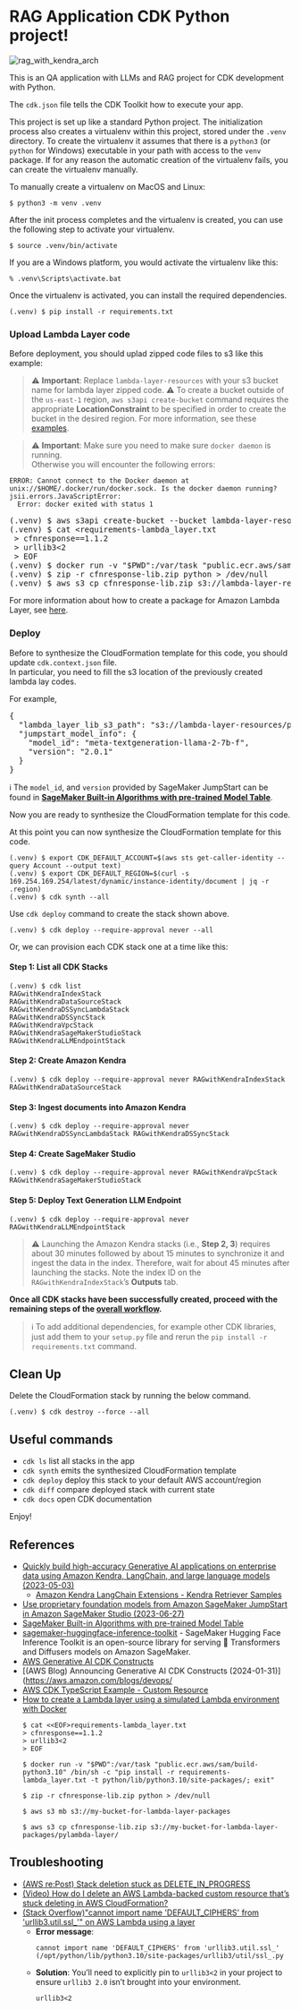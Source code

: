 
# RAG Application CDK Python project!

![rag_with_kendra_arch](./rag_with_kendra_arch.svg)

This is an QA application with LLMs and RAG project for CDK development with Python.

The `cdk.json` file tells the CDK Toolkit how to execute your app.

This project is set up like a standard Python project.  The initialization
process also creates a virtualenv within this project, stored under the `.venv`
directory.  To create the virtualenv it assumes that there is a `python3`
(or `python` for Windows) executable in your path with access to the `venv`
package. If for any reason the automatic creation of the virtualenv fails,
you can create the virtualenv manually.

To manually create a virtualenv on MacOS and Linux:

```
$ python3 -m venv .venv
```

After the init process completes and the virtualenv is created, you can use the following
step to activate your virtualenv.

```
$ source .venv/bin/activate
```

If you are a Windows platform, you would activate the virtualenv like this:

```
% .venv\Scripts\activate.bat
```

Once the virtualenv is activated, you can install the required dependencies.

```
(.venv) $ pip install -r requirements.txt
```

### Upload Lambda Layer code

Before deployment, you should uplad zipped code files to s3 like this example:

> :warning: **Important**: Replace `lambda-layer-resources` with your s3 bucket name for lambda layer zipped code.
> :warning: To create a bucket outside of the `us-east-1` region, `aws s3api create-bucket` command requires the appropriate **LocationConstraint** to be specified in order to create the bucket in the desired region. For more information, see these [examples](https://awscli.amazonaws.com/v2/documentation/api/latest/reference/s3api/create-bucket.html#examples).

> :warning: **Important**: Make sure you need to make sure `docker daemon` is running.<br/>
> Otherwise you will encounter the following errors:

  ```
  ERROR: Cannot connect to the Docker daemon at unix://$HOME/.docker/run/docker.sock. Is the docker daemon running?
  jsii.errors.JavaScriptError:
    Error: docker exited with status 1
  ```

<pre>
(.venv) $ aws s3api create-bucket --bucket lambda-layer-resources --region <i>us-east-1</i>
(.venv) $ cat <<EOF>requirements-lambda_layer.txt
 > cfnresponse==1.1.2
 > urllib3<2
 > EOF
(.venv) $ docker run -v "$PWD":/var/task "public.ecr.aws/sam/build-python3.10" /bin/sh -c "pip install -r requirements-lambda_layer.txt -t python/lib/python3.10/site-packages/; exit"
(.venv) $ zip -r cfnresponse-lib.zip python > /dev/null
(.venv) $ aws s3 cp cfnresponse-lib.zip s3://lambda-layer-resources/pylambda-layer/
</pre>

For more information about how to create a package for Amazon Lambda Layer, see [here](https://aws.amazon.com/premiumsupport/knowledge-center/lambda-layer-simulated-docker/).

### Deploy

Before to synthesize the CloudFormation template for this code, you should update `cdk.context.json` file.<br/>
In particular, you need to fill the s3 location of the previously created lambda lay codes.

For example,
<pre>
{
  "lambda_layer_lib_s3_path": "s3://lambda-layer-resources/pylambda-layer/cfnresponse-lib.zip",
  "jumpstart_model_info": {
    "model_id": "meta-textgeneration-llama-2-7b-f",
    "version": "2.0.1"
  }
}
</pre>

:information_source: The `model_id`, and `version` provided by SageMaker JumpStart can be found in [**SageMaker Built-in Algorithms with pre-trained Model Table**](https://sagemaker.readthedocs.io/en/stable/doc_utils/pretrainedmodels.html).

Now you are ready to synthesize the CloudFormation template for this code.

At this point you can now synthesize the CloudFormation template for this code.

```
(.venv) $ export CDK_DEFAULT_ACCOUNT=$(aws sts get-caller-identity --query Account --output text)
(.venv) $ export CDK_DEFAULT_REGION=$(curl -s 169.254.169.254/latest/dynamic/instance-identity/document | jq -r .region)
(.venv) $ cdk synth --all
```

Use `cdk deploy` command to create the stack shown above.

```
(.venv) $ cdk deploy --require-approval never --all
```

Or, we can provision each CDK stack one at a time like this:

#### Step 1: List all CDK Stacks

```
(.venv) $ cdk list
RAGwithKendraIndexStack
RAGwithKendraDataSourceStack
RAGwithKendraDSSyncLambdaStack
RAGwithKendraDSSyncStack
RAGwithKendraVpcStack
RAGwithKendraSageMakerStudioStack
RAGwithKendraLLMEndpointStack
```

#### Step 2: Create Amazon Kendra

```
(.venv) $ cdk deploy --require-approval never RAGwithKendraIndexStack RAGwithKendraDataSourceStack
```

#### Step 3: Ingest documents into Amazon Kendra

```
(.venv) $ cdk deploy --require-approval never RAGwithKendraDSSyncLambdaStack RAGwithKendraDSSyncStack
```

#### Step 4: Create SageMaker Studio

```
(.venv) $ cdk deploy --require-approval never RAGwithKendraVpcStack RAGwithKendraSageMakerStudioStack
```

#### Step 5: Deploy Text Generation LLM Endpoint

```
(.venv) $ cdk deploy --require-approval never RAGwithKendraLLMEndpointStack
```

> :warning: Launching the Amazon Kendra stacks (i.e., **Step 2, 3**) requires about 30 minutes followed by about 15 minutes to synchronize it and ingest the data in the index. Therefore, wait for about 45 minutes after launching the stacks. Note the index ID on the `RAGwithKendraIndexStack`’s **Outputs** tab.

**Once all CDK stacks have been successfully created, proceed with the remaining steps of the [overall workflow](../README.md#overall-workflow).**

> :information_source: To add additional dependencies, for example other CDK libraries, just add
them to your `setup.py` file and rerun the `pip install -r requirements.txt`
command.

## Clean Up

Delete the CloudFormation stack by running the below command.

```
(.venv) $ cdk destroy --force --all
```

## Useful commands

 * `cdk ls`          list all stacks in the app
 * `cdk synth`       emits the synthesized CloudFormation template
 * `cdk deploy`      deploy this stack to your default AWS account/region
 * `cdk diff`        compare deployed stack with current state
 * `cdk docs`        open CDK documentation

Enjoy!

## References

  * [Quickly build high-accuracy Generative AI applications on enterprise data using Amazon Kendra, LangChain, and large language models (2023-05-03)](https://aws.amazon.com/blogs/machine-learning/quickly-build-high-accuracy-generative-ai-applications-on-enterprise-data-using-amazon-kendra-langchain-and-large-language-models/)
    * [Amazon Kendra LangChain Extensions - Kendra Retriever Samples](https://github.com/aws-samples/amazon-kendra-langchain-extensions/tree/main/kendra_retriever_samples)
  * [Use proprietary foundation models from Amazon SageMaker JumpStart in Amazon SageMaker Studio (2023-06-27)](https://aws.amazon.com/blogs/machine-learning/use-proprietary-foundation-models-from-amazon-sagemaker-jumpstart-in-amazon-sagemaker-studio/)
  * [SageMaker Built-in Algorithms with pre-trained Model Table](https://sagemaker.readthedocs.io/en/stable/doc_utils/pretrainedmodels.html)
  * [sagemaker-huggingface-inference-toolkit](https://github.com/aws/sagemaker-huggingface-inference-toolkit) - SageMaker Hugging Face Inference Toolkit is an open-source library for serving 🤗 Transformers and Diffusers models on Amazon SageMaker.
  * [AWS Generative AI CDK Constructs](https://awslabs.github.io/generative-ai-cdk-constructs/)
  * [(AWS Blog) Announcing Generative AI CDK Constructs (2024-01-31)](https://aws.amazon.com/blogs/devops/
  * [AWS CDK TypeScript Example - Custom Resource](https://github.com/aws-samples/aws-cdk-examples/tree/master/typescript/custom-resource)
  * [How to create a Lambda layer using a simulated Lambda environment with Docker](https://aws.amazon.com/premiumsupport/knowledge-center/lambda-layer-simulated-docker/)
    ```
    $ cat <<EOF>requirements-lambda_layer.txt
    > cfnresponse==1.1.2
    > urllib3<2
    > EOF

    $ docker run -v "$PWD":/var/task "public.ecr.aws/sam/build-python3.10" /bin/sh -c "pip install -r requirements-lambda_layer.txt -t python/lib/python3.10/site-packages/; exit"

    $ zip -r cfnresponse-lib.zip python > /dev/null

    $ aws s3 mb s3://my-bucket-for-lambda-layer-packages

    $ aws s3 cp cfnresponse-lib.zip s3://my-bucket-for-lambda-layer-packages/pylambda-layer/
    ```

## Troubleshooting

  * [(AWS re:Post) Stack deletion stuck as DELETE_IN_PROGRESS](https://repost.aws/questions/QUoEeYfGTeQHSyJSrIDymAoQ/stack-deletion-stuck-as-delete-in-progress)
  * [(Video) How do I delete an AWS Lambda-backed custom resource that’s stuck deleting in AWS CloudFormation?](https://youtu.be/hlJkMoCxR-I?si=NgaNwr9vH15daUBz)
  * [(Stack Overflow)"cannot import name 'DEFAULT_CIPHERS' from 'urllib3.util.ssl_'" on AWS Lambda using a layer](https://stackoverflow.com/questions/76414514/cannot-import-name-default-ciphers-from-urllib3-util-ssl-on-aws-lambda-us)
    * **Error message**:
      ```
      cannot import name 'DEFAULT_CIPHERS' from 'urllib3.util.ssl_' (/opt/python/lib/python3.10/site-packages/urllib3/util/ssl_.py
      ```
    * **Solution**: You’ll need to explicitly pin to `urllib3<2` in your project to ensure `urllib3 2.0` isn’t brought into your environment.
      ```
      urllib3<2
      ```
